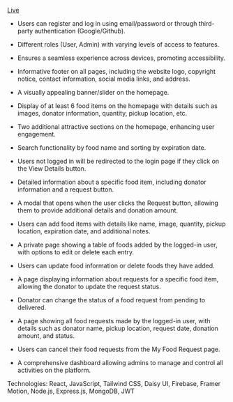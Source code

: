 
<a href="https://food-sharing-d03a5.web.app/">Live</a>

- Users can register and log in using email/password or through third-party authentication (Google/Github).

- Different roles (User, Admin) with varying levels of access to features.

- Ensures a seamless experience across devices, promoting accessibility.

- Informative footer on all pages, including the website logo, copyright notice, contact information, social media links, and address.

- A visually appealing banner/slider on the homepage.

- Display of at least 6 food items on the homepage with details such as images, donator information, quantity, pickup location, etc.

- Two additional attractive sections on the homepage, enhancing user engagement.

- Search functionality by food name and sorting by expiration date.

- Users not logged in will be redirected to the login page if they click on the View Details button.

- Detailed information about a specific food item, including donator information and a request button.

- A modal that opens when the user clicks the Request button, allowing them to provide additional details and donation amount.

- Users can add food items with details like name, image, quantity, pickup location, expiration date, and additional notes.

- A private page showing a table of foods added by the logged-in user, with options to edit or delete each entry.

- Users can update food information or delete foods they have added.

- A page displaying information about requests for a specific food item, allowing the donator to update the request status.

- Donator can change the status of a food request from pending to delivered.

- A page showing all food requests made by the logged-in user, with details such as donator name, pickup location, request date, donation amount, and status.

- Users can cancel their food requests from the My Food Request page.

- A comprehensive dashboard allowing admins to manage and control all activities on the platform.

Technologies: React, JavaScript, Tailwind CSS, Daisy UI, Firebase, Framer Motion, Node.js, Express.js, MongoDB, JWT

